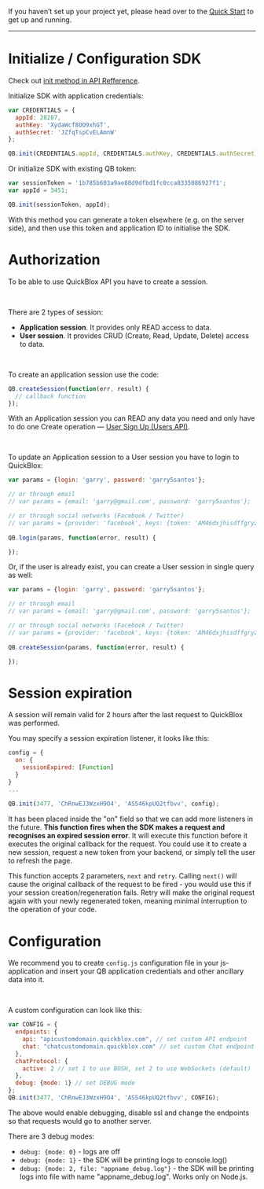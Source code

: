If you haven’t set up your project yet, please head over to the [Quick Start](/quick_start/Getting_started.html) to get up and running.

<hr>

<span id="Initialize_сonfiguration_SDK" class="on_page_navigation"></span>
# Initialize / Configuration SDK
Check out [init method in API Refference](http://quickblox.github.io/quickblox-javascript-sdk/docs/QB.html#.init).

Initialize SDK with application credentials:

```javascript
var CREDENTIALS = {
  appId: 28287,
  authKey: 'XydaWcf8OO9xhGT',
  authSecret: 'JZfqTspCvELAmnW'
};

QB.init(CREDENTIALS.appId, CREDENTIALS.authKey, CREDENTIALS.authSecret);
```

Or initialize SDK with existing QB token:

```javascript
var sessionToken = '1b785b603a9ae88d9dfbd1fc0cca0335086927f1';
var appId = 3451;

QB.init(sessionToken, appId);
```

With this method you can generate a token elsewhere (e.g. on the server side), and then use this token and application ID to initialise the SDK.


<span id="Authorization" class="on_page_navigation"></span>
# Authorization

To be able to use QuickBlox API you have to create a session.

<br>

There are 2 types of session:

* **Application session**. It provides only READ access to data.
* **User session**. It provides CRUD (Create, Read, Update, Delete) access to data.

<br>

To create an application session use the code:

```javascript
QB.createSession(function(err, result) {
  // callback function
});
```

With an Application session you can READ any data you need and only have to do one Create operation — [User Sign Up (Users API)](http://quickblox.com/developers/Sample-users-javascript#Signing_Up).

<br>

To update an Application session to a User session you have to login to QuickBlox:

```javascript
var params = {login: 'garry', password: 'garry5santos'};

// or through email
// var params = {email: 'garry@gmail.com', password: 'garry5santos'};

// or through social networks (Facebook / Twitter)
// var params = {provider: 'facebook', keys: {token: 'AM46dxjhisdffgry26282352fdusdfusdfgsdf'}};
 
QB.login(params, function(error, result) {

});
```

Or, if the user is already exist, you can create a User session in single query as well:

```javascript
var params = {login: 'garry', password: 'garry5santos'};

// or through email
// var params = {email: 'garry@gmail.com', password: 'garry5santos'};

// or through social networks (Facebook / Twitter)
// var params = {provider: 'facebook', keys: {token: 'AM46dxjhisdffgry26282352fdusdfusdfgsdf'}};
 
QB.createSession(params, function(error, result) {

});
```

<span id="Session_expiration" class="on_page_navigation"></span>
# Session expiration

A session will remain valid for 2 hours after the last request to QuickBlox was performed.

You may specify a session expiration listener, it looks like this:

```javascript
config = {
  on: {
    sessionExpired: [Function]
  }
}
...
 
QB.init(3477, 'ChRnwEJ3WzxH9O4', 'AS546kpUQ2tfbvv', config);
```

It has been placed inside the "on" field so that we can add more listeners in the future. **This function fires when the SDK makes a request and recognises an expired session error**. It will execute this function before it executes the original callback for the request. You could use it to create a new session, request a new token from your backend, or simply tell the user to refresh the page.

This function accepts 2 parameters, `next` and `retry`. Calling `next()` will cause the original callback of the request to be fired - you would use this if your session creation/regeneration fails. Retry will make the original request again with your newly regenerated token, meaning minimal interruption to the operation of your code.

<span id="Configuration" class="on_page_navigation"></span>
# Configuration

We recommend you to create `config.js` configuration file in your js-application and insert your QB application credentials and other ancillary data into it.

<br>

A custom configuration can look like this:

```javascript
var CONFIG = {
  endpoints: {
    api: "apicustomdomain.quickblox.com", // set custom API endpoint
    chat: "chatcustomdomain.quickblox.com" // set custom Chat endpoint
  },
  chatProtocol: {
    active: 2 // set 1 to use BOSH, set 2 to use WebSockets (default)
  },
  debug: {mode: 1} // set DEBUG mode
};
QB.init(3477, 'ChRnwEJ3WzxH9O4', 'AS546kpUQ2tfbvv', CONFIG);
```

The above would enable debugging, disable ssl and change the endpoints so that requests would go to another server.

There are 3 debug modes:

* `debug: {mode: 0}` - logs are off
* `debug: {mode: 1}` - the SDK will be printing logs to console.log()
* `debug: {mode: 2, file: "appname_debug.log"}` - the SDK will be printing logs into file with name "appname_debug.log". Works only on Node.js.
